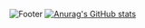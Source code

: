 ![Footer](https://capsule-render.vercel.app/api?type=waving&color=auto&height=100&section=footer&text=POP%20THAT%20CHAMPAGNE%20FOR%20CHAMPION&fontSize=30) [![Anurag's GitHub stats](https://github-readme-stats.vercel.app/api?username=ohjunee)](https://github.com/ohjunee/github-readme-stats)
<!--
**ohjunee/ohjunee** is a ✨ _special_ ✨ repository because its `README.md` (this file) appears on your GitHub profile.

Here are some ideas to get you started:

- 🔭 I’m currently working on ...
- 🌱 I’m currently learning ...
- 👯 I’m looking to collaborate on ...
- 🤔 I’m looking for help with ...
- 💬 Ask me about ...
- 📫 How to reach me: ...
- 😄 Pronouns: ...
- ⚡ Fun fact: ...
-->
